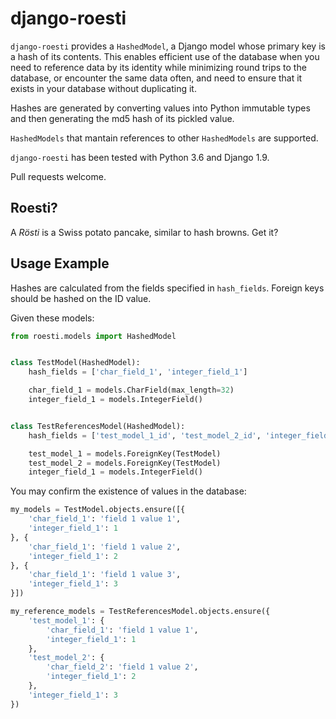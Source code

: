 # django-roesti

`django-roesti` provides a `HashedModel`, a Django model whose primary key is a
hash of its contents. This enables efficient use of the database when you need to reference data by its identity while minimizing round trips to
the database, or encounter the same data often, and need to ensure that it
exists in your database without duplicating it.

Hashes are generated by converting values into Python immutable types and then
generating the md5 hash of its pickled value.

`HashedModels` that mantain references to other `HashedModels` are supported.

`django-roesti` has been tested with Python 3.6 and Django 1.9.

Pull requests welcome.

## Roesti?

A *Rösti* is a Swiss potato pancake, similar to hash browns. Get it?

## Usage Example

Hashes are calculated from the fields specified in `hash_fields`. Foreign keys
should be hashed on the ID value.

Given these models:

```python
from roesti.models import HashedModel


class TestModel(HashedModel):
    hash_fields = ['char_field_1', 'integer_field_1']

    char_field_1 = models.CharField(max_length=32)
    integer_field_1 = models.IntegerField()


class TestReferencesModel(HashedModel):
    hash_fields = ['test_model_1_id', 'test_model_2_id', 'integer_field_1']

    test_model_1 = models.ForeignKey(TestModel)
    test_model_2 = models.ForeignKey(TestModel)
    integer_field_1 = models.IntegerField()
```

You may confirm the existence of values in the database:

```python
my_models = TestModel.objects.ensure([{
    'char_field_1': 'field 1 value 1',
    'integer_field_1': 1
}, {
    'char_field_1': 'field 1 value 2',
    'integer_field_1': 2
}, {
    'char_field_1': 'field 1 value 3',
    'integer_field_1': 3
}])

my_reference_models = TestReferencesModel.objects.ensure({
    'test_model_1': {
        'char_field_1': 'field 1 value 1',
        'integer_field_1': 1
    },
    'test_model_2': {
        'char_field_2': 'field 1 value 2',
        'integer_field_1': 2
    },
    'integer_field_1': 3
})
```
